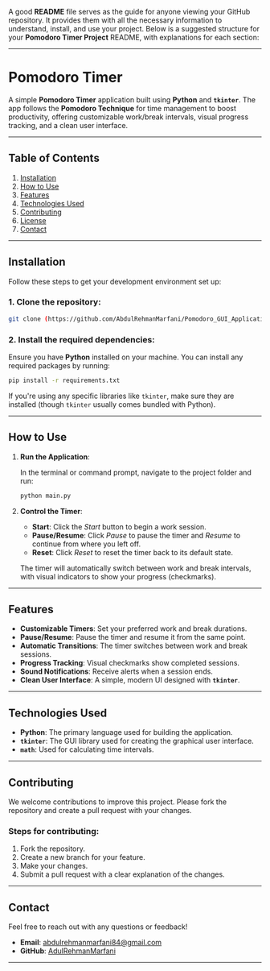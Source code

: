 A good **README** file serves as the guide for anyone viewing your GitHub repository. It provides them with all the necessary information to understand, install, and use your project. Below is a suggested structure for your **Pomodoro Timer Project** README, with explanations for each section:

---

# Pomodoro Timer

A simple **Pomodoro Timer** application built using **Python** and **`tkinter`**. The app follows the **Pomodoro Technique** for time management to boost productivity, offering customizable work/break intervals, visual progress tracking, and a clean user interface.

---

## Table of Contents

1. [Installation](#installation)
2. [How to Use](#how-to-use)
3. [Features](#features)
4. [Technologies Used](#technologies-used)
5. [Contributing](#contributing)
6. [License](#license)
7. [Contact](#contact)

---

## Installation

Follow these steps to get your development environment set up:

### 1. Clone the repository:

```bash
git clone (https://github.com/AbdulRehmanMarfani/Pomodoro_GUI_Application/edit/main/README.md)
```

### 2. Install the required dependencies:

Ensure you have **Python** installed on your machine. You can install any required packages by running:

```bash
pip install -r requirements.txt
```

If you're using any specific libraries like `tkinter`, make sure they are installed (though `tkinter` usually comes bundled with Python).

---

## How to Use

1. **Run the Application**:

   In the terminal or command prompt, navigate to the project folder and run:

   ```bash
   python main.py
   ```

2. **Control the Timer**:
   - **Start**: Click the *Start* button to begin a work session.
   - **Pause/Resume**: Click *Pause* to pause the timer and *Resume* to continue from where you left off.
   - **Reset**: Click *Reset* to reset the timer back to its default state.
   
   The timer will automatically switch between work and break intervals, with visual indicators to show your progress (checkmarks).

---

## Features

- **Customizable Timers**: Set your preferred work and break durations.
- **Pause/Resume**: Pause the timer and resume it from the same point.
- **Automatic Transitions**: The timer switches between work and break sessions.
- **Progress Tracking**: Visual checkmarks show completed sessions.
- **Sound Notifications**: Receive alerts when a session ends.
- **Clean User Interface**: A simple, modern UI designed with **`tkinter`**.

---

## Technologies Used

- **Python**: The primary language used for building the application.
- **`tkinter`**: The GUI library used for creating the graphical user interface.
- **`math`**: Used for calculating time intervals.

---

## Contributing

We welcome contributions to improve this project. Please fork the repository and create a pull request with your changes.

### Steps for contributing:

1. Fork the repository.
2. Create a new branch for your feature.
3. Make your changes.
4. Submit a pull request with a clear explanation of the changes.

---

## Contact

Feel free to reach out with any questions or feedback!

- **Email**: abdulrehmanmarfani84@gmail.com
- **GitHub**: [AdulRehmanMarfani](https://github.com/AbdulRehmanMarfani)

---

